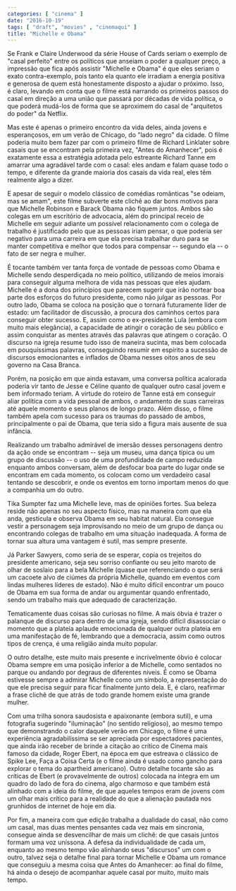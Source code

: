 ```yaml
---
categories: [ "cinema" ]
date: "2016-10-19"
tags: [ "draft", "movies" , "cinemaqui" ]
title: "Michelle e Obama"
---
```


Se Frank e Claire Underwood da série House of Cards seriam o exemplo
de "casal perfeito" entre os políticos que anseiam o poder a qualquer
preço, a impressão que fica após assistir "Michelle e Obama" é que
eles seriam o exato contra-exemplo, pois tanto ela quanto ele irradiam a
energia positiva e generosa de quem está honestamente disposto a ajudar
o próximo. Isso, é claro, levando em conta que o filme está narrando
os primeiros passos do casal em direção a uma união que passará
por décadas de vida política, o que poderá mudá-los de forma que se
aproximem do casal de "arquitetos do poder" da Netflix.

Mas este é apenas o primeiro encontro da vida deles, ainda jovens e
esperançosos, em um verão de Chicago, do "lado negro" da cidade. O filme
poderia muito bem fazer par com o primeiro filme de Richard Linklater
sobre casais que se encontram pela primeira vez, "Antes do Amanhecer",
pois é exatamente essa a estratégia adotada pelo estreante Richard
Tanne em amarrar uma agradável tarde com o casal: eles andam e falam
quase todo o tempo, e diferente da grande maioria dos casais da vida real,
eles têm realmente algo a dizer.

E apesar de seguir o modelo clássico de comédias românticas "se odeiam,
mas se amam", este filme subverte este clichê ao dar bons motivos para
que Michelle Robinson e Barack Obama não fiquem juntos. Ambos são
colegas em um escritório de advocacia, além do principal receio de
Michelle em seguir adiante um possível relacionamento com o colega de
trabalho é justificado pelo que as pessoas iriam pensar, o que poderia
ser negativo para uma carreira em que ela precisa trabalhar duro para se
manter competitiva e melhor que todos para compensar -- segundo ela --
o fato de ser negra e mulher.

É tocante também ver tanta força de vontade de pessoas como Obama
e Michelle sendo desperdiçada no meio político, utilizando de meios
imorais para conseguir alguma melhora de vida nas pessoas que eles
ajudam. Michelle é a dona dos princípios que parecem sugerir que
irão nortear boa parte dos esforços do futuro presidente, como não
julgar as pessoas. Por outro lado, Obama se coloca na posição que o
tornará futuramente líder de estado: um facilitador de discussão, a
procura dos caminhos certos para conseguir obter sucesso. E, assim como
o ex-presidente Lula (embora com muito mais elegância), a capacidade de
atingir o coração de seu público e assim conquistar as mentes através
das palavras que atingem o coração. O discurso na igreja resume tudo
isso de maneira sucinta, mas bem colocada em pouquíssimas palavras,
conseguindo resumir em espírito a sucessão de discursos emocionantes
e inflados de Obama nesses oitos anos de seu governo na Casa Branca.

Porém, na posição em que ainda estavam, uma conversa política
acalorada poderia vir tanto de Jesse e Céline quanto de qualquer outro
casal jovem e bem informado teriam. A virtude do roteiro de Tanne está em
conseguir aliar política com a vida pessoal de ambos, o andamento de suas
carreiras até aquele momento e seus planos de longo prazo. Além disso,
o filme também apela com sucesso para os traumas do passado de ambos,
principalmente o pai de Obama, que teria sido a figura mais ausente de
sua infância.

Realizando um trabalho admirável de imersão desses personagens dentro da
ação onde se encontram -- seja um museu, uma dança típica ou um grupo
de discussão -- o uso de uma profundidade de campo reduzida enquanto
ambos conversam, além de desfocar boa parte do lugar onde se encontram em
cada momento, os colocam como um verdadeiro casal tentando se descobrir,
e onde os eventos em torno importam menos do que a companhia um do outro.

Tika Sumpter faz uma Michelle leve, mas de opiniões fortes. Sua beleza
reside não apenas no seu aspecto físico, mas na maneira com que ela
anda, gesticula e observa Obama em seu habitat natural. Ela consegue
vestir a personagem seja improvisando no meio de um grupo de dança ou
encontrando colegas de trabalho em uma situação inadequada. A forma
de tornar sua altura uma vantagem é sutil, mas sempre presente.

Já Parker Sawyers, como seria de se esperar, copia os trejeitos do
presidente americano, seja seu sorriso confiante ou seu jeito maroto
de olhar de soslaio para a bela Michelle (quase que referenciando o que
será um cacoete alvo de ciúmes da própria Michelle, quando em eventos
com lindas mulheres líderes de estado). Não é muito difícil encontrar
um pouco de Obama em sua forma de andar ou argumentar quando enfrentado,
sendo um trabalho mais que adequado de caracterização.

Tematicamente duas coisas são curiosas no filme. A mais óbvia é
trazer o palanque de discurso para dentro de uma igreja, sendo difícil
disassociar o momento que a plateia aplaude emocionada de qualquer outra
plateia em uma manifestação de fé, lembrando que a democracia, assim
como outros tipos de crença, é uma religião ainda muito popular.

O outro detalhe, este muito mais presente e incrivelmente óbvio é
colocar Obama sempre em uma posição inferior a de Michelle, como
sentados no parque ou andando por degraus de diferentes níveis. É
como se Obama estivesse sempre a admirar Michelle como um símbolo,
a representação do que ele precisa seguir para ficar finalmente junto
dela. E, é claro, reafirmar a frase clichê de que atrás de todo grande
homem existe uma grande mulher.

Com uma trilha sonora saudosista e apaixonante (embora sutil), e uma
fotografia sugerindo "iluminação" (no sentido religioso), ao mesmo
tempo que demonstrando o calor daquele verão em Chicago, o filme é uma
experiência agradabilíssima se ser apreciada por espectadores pacientes,
que ainda irão receber de brinde a citação ao crítico de Cinema mais
famoso da cidade, Roger Ebert, na época em que estreava o clássico de
Spike Lee, Faça a Coisa Certa (e o filme ainda é usado como gancho para
explorar o tema do apartheid americano). Outro detalhe tocante são as
críticas de Ebert (e provavelmente de outros) colocada na íntegra em
um quadro do lado de fora do cinema, algo charmoso e que também está
alinhado com a ideia do filme, de que aqueles tempos eram de jovens com
um olhar mais crítico para a realidade do que a alienação pautada
nos grunhidos de internet de hoje em dia.

Por fim, a maneira com que edição trabalha a dualidade do casal, não
como um casal, mas duas mentes pensantes cada vez mais em sincronia,
consegue ainda se desvencilhar de mais um clichê: de que casais juntos
formam uma voz uníssona. A defesa da individualidade de cada um,
enquanto ao mesmo tempo vão alinhando seus "discursos" um com o outro,
talvez seja o detalhe final para tornar Michelle e Obama um romance que
conseguiu a mesma coisa que Antes do Amanhecer: ao final do filme, há
ainda o desejo de acompanhar aquele casal por muito, muito mais tempo.
